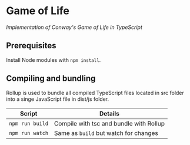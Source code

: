 # Game of Life
*Implementation of Conway's Game of Life in TypeScript*

## Prerequisites
Install Node modules with `npm install`.

## Compiling and bundling
Rollup is used to bundle all compiled TypeScript files
located in src folder into a singe JavaScript file in
dist/js folder.

| Script          | Details                                  |
|-----------------|------------------------------------------|
| `npm run build` | Compile with tsc and bundle with Rollup  |
| `npm run watch` | Same as `build` but watch for changes    |
